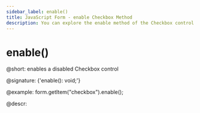 ```yaml
---
sidebar_label: enable()
title: JavaScript Form - enable Checkbox Method 
description: You can explore the enable method of the Checkbox control of Form in the documentation of the DHTMLX JavaScript UI library. Browse developer guides and API reference, try out code examples and live demos, and download a free 30-day evaluation version of DHTMLX Suite 7.
---
```


#  enable()

@short: enables a disabled Checkbox control

@signature: {'enable(): void;'}

@example:
form.getItem("checkbox").enable();

@descr:
